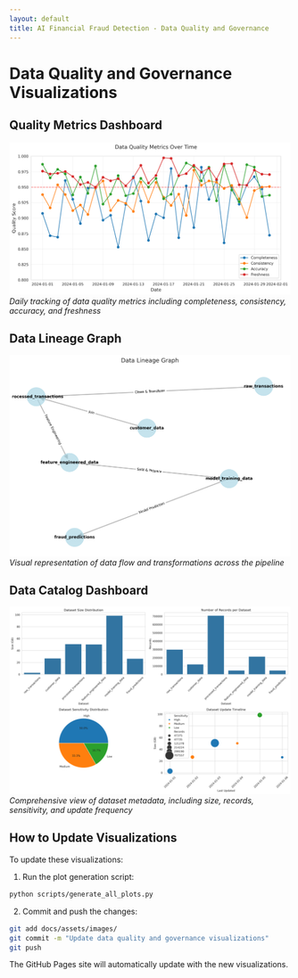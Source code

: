 ```yaml
---
layout: default
title: AI Financial Fraud Detection - Data Quality and Governance
---
```


# Data Quality and Governance Visualizations

## Quality Metrics Dashboard
![Quality Metrics Dashboard](../assets/images/quality_metrics.png)
*Daily tracking of data quality metrics including completeness, consistency, accuracy, and freshness*

## Data Lineage Graph
![Data Lineage Graph](../assets/images/lineage_graph.png)
*Visual representation of data flow and transformations across the pipeline*

## Data Catalog Dashboard
![Data Catalog Dashboard](../assets/images/catalog_dashboard.png)
*Comprehensive view of dataset metadata, including size, records, sensitivity, and update frequency*

## How to Update Visualizations

To update these visualizations:

1. Run the plot generation script:
```bash
python scripts/generate_all_plots.py
```

2. Commit and push the changes:
```bash
git add docs/assets/images/
git commit -m "Update data quality and governance visualizations"
git push
```

The GitHub Pages site will automatically update with the new visualizations. 